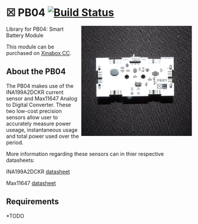 # ☒ PB04 [![Build Status](https://travis-ci.org/xinabox/PB04.svg?branch=master)](https://travis-ci.org/xinabox/PB04)
<img src="extras/PB04.png" width="300" align="right">
Library for PB04: Smart Battery Module

This module can be purchased on [Xinabox CC](https://xinabox.cc/modules/power/PB04/).

## About the PB04
The PB04 makes use of the INA199A2DCKR current sensor and Max11647 Analog to Digital Converter. These two low-cost precision sensors allow user to accurately measure power useage, instantaneous usage and total power used over the period.

More information regarding these sensors can in thier respective datasheets:

INA199A2DCKR [datasheet](http://www.ti.com/lit/ds/symlink/ina199.pdf)

Max11647 [datasheet](https://datasheets.maximintegrated.com/en/ds/MAX11646-MAX11647.pdf)

## Requirements
*TODO
